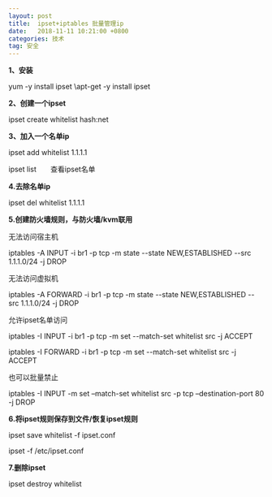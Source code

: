 ```yaml
---
layout: post
title:  ipset+iptables 批量管理ip
date:   2018-11-11 10:21:00 +0800
categories: 技术
tag: 安全
---
```



**1、安装**

yum -y install ipset \apt-get -y install ipset

**2、创建一个ipset**

ipset create whitelist hash:net

**3、加入一个名单ip**

ipset add whitelist 1.1.1.1

ipset list　　查看ipset名单

**4.去除名单ip**

ipset del whitelist 1.1.1.1

**5.创建防火墙规则，与防火墙/kvm联用**

无法访问宿主机

iptables -A INPUT -i br1 -p tcp -m state --state NEW,ESTABLISHED --src 1.1.1.0/24 -j DROP

无法访问虚拟机

iptables -A FORWARD -i br1 -p tcp -m state --state NEW,ESTABLISHED --src 1.1.1.0/24 -j DROP

允许ipset名单访问

iptables -I INPUT -i br1 -p tcp -m set --match-set whitelist src -j ACCEPT

iptables -I FORWARD -i br1 -p tcp -m set --match-set whitelist src -j ACCEPT

也可以批量禁止

iptables -I INPUT -m set –match-set whitelist src -p tcp –destination-port 80 -j DROP 

**6.将ipset规则保存到文件/恢复ipset规则**

ipset save whitelist -f ipset.conf 

ipset -f /etc/ipset.conf

**7.删除ipset**

ipset destroy whitelist

